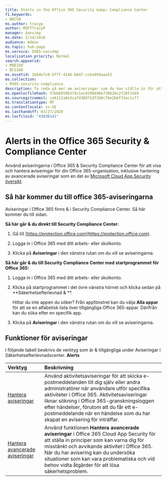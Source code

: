 ```yaml
---
title: Alerts in the Office 365 Security &amp; Compliance Center
f1.keywords:
- NOCSH
ms.author: tracyp
author: MSFTTracyP
manager: dansimp
ms.date: 2/14/2018
audience: Admin
ms.topic: hub-page
ms.service: O365-seccomp
localization_priority: Normal
search.appverid:
- MOE150
- BCS160
ms.assetid: 2bb4e7c0-5f7f-4144-b647-cc6a956aaa53
ms.collection:
- M365-security-compliance
description: Ta reda på mer om aviseringar som du kan ställa in för att hjälpa till med säkerheten i Office 365.
ms.openlocfilehash: 57bb6659b374c1ac029b690e738620c2f2857eb9
ms.sourcegitcommit: ce6121a8e3ca7438071d73b0c76e2b6f33ac1cf7
ms.translationtype: MT
ms.contentlocale: sv-SE
ms.lasthandoff: 03/27/2020
ms.locfileid: "43030141"
---
```

# <a name="alerts-in-the-office-365-security-amp-compliance-center"></a>Alerts in the Office 365 Security &amp; Compliance Center

Använd aviseringarna i Office 365 &amp; Security Compliance Center för att visa och hantera aviseringar för din Office 365-organisation, inklusive hantering av avancerade aviseringar som en del av [Microsoft Cloud App Security översikt](https://docs.microsoft.com/cloud-app-security/what-is-cloud-app-security).
  
## <a name="how-to-get-to-the-office-365-alerts-features"></a>Så här kommer du till office 365-aviseringarna

Aviseringar i Office 365 finns &amp; i Security Compliance Center. Så här kommer du till sidan.
  
 **Så här går &amp; du direkt till Security Compliance Center:**
  
1. Gå till [https://protection.office.com](https://protection.office.com).
    
2. Logga in i Office 365 med ditt arbets- eller skolkonto. 
    
3. Klicka på **Aviseringar** i den vänstra rutan om du vill se aviseringarna. 
    
 **Så här går &amp; du till Security Compliance Center med startprogrammet för Office 365:**
  
1. Logga in i Office 365 med ditt arbets- eller skolkonto. 
    
2. Klicka på startprogrammet i det övre vänstra hörnet och klicka sedan på **Säkerhetsefterlevnad &amp; **.
    
    Hittar du inte appen du söker? Från appfönstret kan du välja **Alla appar** för att se en alfabetisk lista över tillgängliga Office 365-appar. Därifrån kan du söka efter en specifik app. 
    
3. Klicka på **Aviseringar** i den vänstra rutan om du vill se aviseringarna. 
    
## <a name="alerts-features"></a>Funktioner för aviseringar

I följande tabell beskrivs de verktyg som är &amp; tillgängliga under Aviseringar i Säkerhetsefterlevnadscenter. **Alerts** 
  
|**Verktyg**|**Beskrivning**|
|:-----|:-----|
|[Hantera aviseringar](../../compliance/create-activity-alerts.md) <br/> |Använd aktivitetsaviseringar för att skicka e-postmeddelanden till dig själv eller andra administratörer när användare utför specifika aktiviteter i Office 365. Aktivitetsaviseringar liknar sökning i Office 365-granskningsloggen efter händelser, förutom att du får ett e-postmeddelande när en händelse som du har skapat en avisering för inträffar.  <br/> |
|[Hantera avancerade aviseringar](https://docs.microsoft.com/cloud-app-security/what-is-cloud-app-security) <br/> |Använd funktionen **Hantera avancerade aviseringar** i Office 365 Cloud App Security för att ställa in principer som kan varna dig för misstänkt och avvikande aktivitet i Office 365. När du har avisering kan du undersöka situationer som kan vara problematiska och vid behov vidta åtgärder för att lösa säkerhetsproblem.  <br/> |
   

